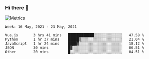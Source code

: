 ### Hi there 👋

![Metrics](https://github.com/radoapx/radoapx/blob/main/github-metrics.svg)

<!--START_SECTION:waka-->
```text
Week: 16 May, 2021 - 23 May, 2021

Vue.js       3 hrs 41 mins   ████████████░░░░░░░░░░░░░   47.58 % 
Python       1 hr 37 mins    █████▒░░░░░░░░░░░░░░░░░░░   21.04 % 
JavaScript   1 hr 24 mins    ████▓░░░░░░░░░░░░░░░░░░░░   18.12 % 
JSON         30 mins         █▓░░░░░░░░░░░░░░░░░░░░░░░   06.51 % 
Other        20 mins         █░░░░░░░░░░░░░░░░░░░░░░░░   04.51 % 
```
<!--END_SECTION:waka-->

<!--
**radoapx/radoapx** is a ✨ _special_ ✨ repository because its `README.md` (this file) appears on your GitHub profile.

Here are some ideas to get you started:

- 🔭 I’m currently working on ...
- 🌱 I’m currently learning ...
- 👯 I’m looking to collaborate on ...
- 🤔 I’m looking for help with ...
- 💬 Ask me about ...
- 📫 How to reach me: ...
- 😄 Pronouns: ...
- ⚡ Fun fact: ...
-->
